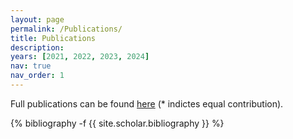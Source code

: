 ```yaml
---
layout: page
permalink: /Publications/
title: Publications
description: 
years: [2021, 2022, 2023, 2024]
nav: true
nav_order: 1
---
```

<!-- _pages/publications.md -->
Full publications can be found [here](https://scholar.google.com/citations?user=6ghv7EwAAAAJ) (* indictes equal contribution).
<div class="publications">

{% bibliography -f {{ site.scholar.bibliography }} %}

</div>

